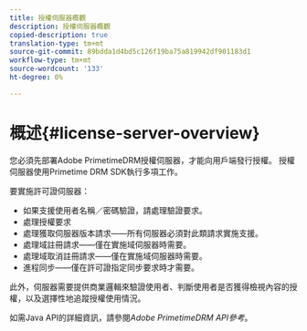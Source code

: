 ```yaml
---
title: 授權伺服器概觀
description: 授權伺服器概觀
copied-description: true
translation-type: tm+mt
source-git-commit: 89bdda1d4bd5c126f19ba75a819942df901183d1
workflow-type: tm+mt
source-wordcount: '133'
ht-degree: 0%

---
```



# 概述{#license-server-overview}

您必須先部署Adobe PrimetimeDRM授權伺服器，才能向用戶端發行授權。 授權伺服器使用Primetime DRM SDK執行多項工作。

要實施許可證伺服器：

* 如果支援使用者名稱／密碼驗證，請處理驗證要求。
* 處理授權要求
* 處理獲取伺服器版本請求——所有伺服器必須對此類請求實施支援。
* 處理域註冊請求——僅在實施域伺服器時需要。
* 處理域取消註冊請求——僅在實施域伺服器時需要。
* 進程同步——僅在許可證指定同步要求時才需要。

此外，伺服器需要提供商業邏輯來驗證使用者、判斷使用者是否獲得檢視內容的授權，以及選擇性地追蹤授權使用情況。

如需Java API的詳細資訊，請參閱&#x200B;*Adobe PrimetimeDRM API參考*。
